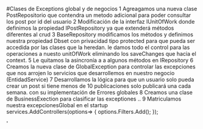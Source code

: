 #Clases de Exceptions global y de  negocios
1 Agreagamos una nueva clase  PostRepositorio que contendra un metodo adicional para poder consultar los post por id del usuario
2 Modificación de la interfaz IUnitOfWork donde definimos la propiedad IPostRepository ya que extenderá métodos diferentes al crud
3 BaseRepository<T> modificamos los métodos y definimos nuestra propiedad Dbset con privacidad tipo protected para que pueda ser accedida por las clases que la heredan.
le damos todo el control para las operaciones a nuesto unitOfWork eliminando los saveChanges que hacia el context.
5 Le quitamos la asincronía a a algunos métodos en IRepository
6 Creamos la nueva clase de GlobalException para controlar las excepciones que nos arrojen lo servicios que desarrollemos en nuestro negocio (EntidadService)
7 Desarrollamos la lógica para que un usuario solo pueda crear un post si tiene menos de 10 publicaciones solo publicará una cada semana. con su implementación de Errores globales
8 Creamos una clase de BusinessExection para clasificar las exceptiones ..
9 Matriculamos nuestra excepcionesGlobal en el startup   
services.AddControllers(options=>
 {
   options.Filters.Add<GlobalExceptionFilter>();
 });
			
'

